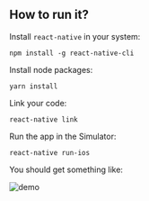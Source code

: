 ## How to run it?
Install `react-native` in your system:

```
npm install -g react-native-cli
```

Install node packages:

```
yarn install
```

Link your code:

```
react-native link
```

Run the app in the Simulator:

```
react-native run-ios
```

You should get something like:

![demo](https://github.com/lucas-aragno/native-market/docs/demo.png)
